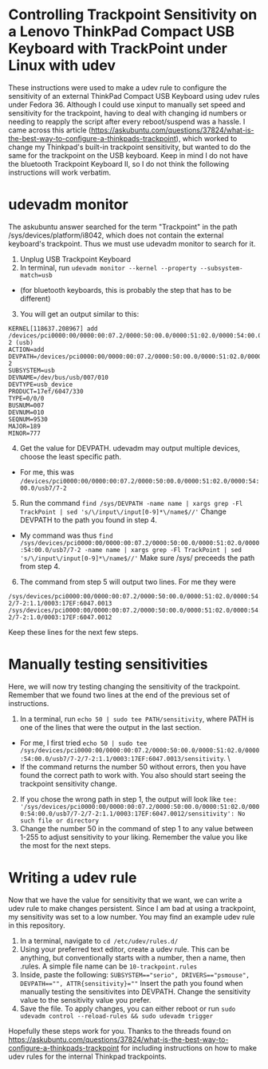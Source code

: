 # Controlling Trackpoint Sensitivity on a Lenovo ThinkPad Compact USB Keyboard with TrackPoint under Linux with udev
These instructions were used to make a udev rule to configure the sensitivity of an external ThinkPad Compact USB Keyboard using udev rules under Fedora 36. Although I could use xinput to manually set speed and sensitivity for the trackpoint, having to deal with changing id numbers or needing to reapply the script after every reboot/suspend was a hassle. I came across this article (https://askubuntu.com/questions/37824/what-is-the-best-way-to-configure-a-thinkpads-trackpoint), which worked to change my Thinkpad's built-in trackpoint sensitivity, but wanted to do the same for the trackpoint on the USB keyboard. Keep in mind I do not have the bluetooth Trackpoint Keyboard II, so I do not think the following instructions will work verbatim.


# udevadm monitor

The askubuntu answer searched for the term "Trackpoint" in the path /sys/devices/platform/i8042, which does not contain the external keyboard's trackpoint. Thus we must use udevadm monitor to search for it.
1) Unplug USB Trackpoint Keyboard
2) In terminal, run `udevadm monitor --kernel --property --subsystem-match=usb` 
- (for bluetooth keyboards, this is probably the step that has to be different)
3) You will get an output similar to this:
```
KERNEL[118637.208967] add      /devices/pci0000:00/0000:00:07.2/0000:50:00.0/0000:51:02.0/0000:54:00.0/usb7/7-2 (usb)
ACTION=add
DEVPATH=/devices/pci0000:00/0000:00:07.2/0000:50:00.0/0000:51:02.0/0000:54:00.0/usb7/7-2
SUBSYSTEM=usb
DEVNAME=/dev/bus/usb/007/010
DEVTYPE=usb_device
PRODUCT=17ef/6047/330
TYPE=0/0/0
BUSNUM=007
DEVNUM=010
SEQNUM=9530
MAJOR=189
MINOR=777
```

4) Get the value for DEVPATH. udevadm may output multiple devices, choose the least specific path. 
- For me, this was `/devices/pci0000:00/0000:00:07.2/0000:50:00.0/0000:51:02.0/0000:54:00.0/usb7/7-2`
5) Run the command `find /sys/DEVPATH -name name | xargs grep -Fl TrackPoint | sed 's/\/input\/input[0-9]*\/name$//'` Change DEVPATH to the path you found in step 4. 
- My command was thus `find /sys/devices/pci0000:00/0000:00:07.2/0000:50:00.0/0000:51:02.0/0000:54:00.0/usb7/7-2 -name name | xargs grep -Fl TrackPoint | sed 's/\/input\/input[0-9]*\/name$//'` Make sure /sys/ preceeds the path from step 4.
6) The command from step 5 will output two lines. For me they were 
```
/sys/devices/pci0000:00/0000:00:07.2/0000:50:00.0/0000:51:02.0/0000:54:00.0/usb7/7-2/7-2:1.1/0003:17EF:6047.0013
/sys/devices/pci0000:00/0000:00:07.2/0000:50:00.0/0000:51:02.0/0000:54:00.0/usb7/7-2/7-2:1.0/0003:17EF:6047.0012
```
Keep these lines for the next few steps.

# Manually testing sensitivities

Here, we will now try testing changing the sensitivity of the trackpoint. Remember that we found two lines at the end of the previous set of instructions.
1)  In a terminal, run `echo 50 | sudo tee PATH/sensitivity`, where PATH is one of the lines that were the output in the last section. 
- For me, I first tried `echo 50 | sudo tee /sys/devices/pci0000:00/0000:00:07.2/0000:50:00.0/0000:51:02.0/0000:54:00.0/usb7/7-2/7-2:1.1/0003:17EF:6047.0013/sensitivity`. \
- If the command returns the number 50 without errors, then you have found the correct path to work with. You also should start seeing the trackpoint sensitivity change.
2) If you chose the wrong path in step 1, the output will look like `tee: '/sys/devices/pci0000:00/0000:00:07.2/0000:50:00.0/0000:51:02.0/0000:54:00.0/usb7/7-2/7-2:1.1/0003:17EF:6047.0012/sensitivity': No such file or directory`
3) Change the number 50 in the command of step 1 to any value between 1-255 to adjust sensitivity to your liking. Remember the value you like the most for the next steps.

# Writing a udev rule
Now that we have the value for sensitivity that we want, we can write a udev rule to make changes persistent. Since I am bad at using a trackpoint, my sensitivity was set to a low number. You may find an example udev rule in this repository.
1) In a terminal, navigate to `cd /etc/udev/rules.d/`
2) Using your preferred text editor, create a udev rule. This can be anything, but conventionally starts with a number, then a  name, then .rules. A simple file name can be `10-trackpoint.rules`
3) Inside, paste the following:  `SUBSYSTEM=="serio", DRIVERS=="psmouse", DEVPATH=="", ATTR{sensitivity}=""` Insert the path you found when manually testing the sensitivites into DEVPATH. Change the sensitivity value to the sensitivity value you prefer.
4) Save the file. To apply changes, you can either reboot or run `sudo udevadm control --reload-rules && sudo udevadm trigger `

Hopefully these steps work for you. Thanks to the threads found on https://askubuntu.com/questions/37824/what-is-the-best-way-to-configure-a-thinkpads-trackpoint for including instructions on how to make udev rules for the internal Thinkpad trackpoints.
